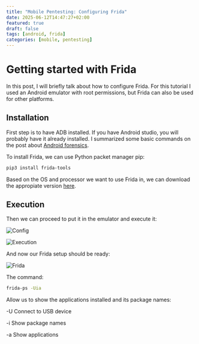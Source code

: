 ```yaml
---
title: "Mobile Pentesting: Configuring Frida"
date: 2025-06-12T14:47:27+02:00
featured: true
draft: false
tags: [android, frida]
categories: [mobile, pentesting]
---
```


# Getting started with Frida 

In this post, I will briefly talk about how to configure Frida. For this tutorial I used an Android emulator with root permissions, but Frida can also be used for other platforms. 

## **Installation**


First step is to have ADB installed. If you have Android studio, you will probably have it already installed. I summarized some basic commands on the post about [Android forensics](https://jackleila.github.io/programming/public/post/android-forensics-tools/).

To install Frida, we can use Python packet manager pip:


```bash
pip3 install frida-tools
```


Based on the OS and processor we want to use Frida in, we can download the appropiate version [here](https://github.com/frida/frida/releases).


## **Execution**

Then we can proceed to put it in the emulator and execute it:

![Config](https://jackleila.github.io/programming/images/frida_config.png)

![Execution](https://jackleila.github.io/programming/images/frida_exec.png)

And now our Frida setup should be ready:

![Frida](https://jackleila.github.io/programming/images/frida_ps.png)

The command: 

```bash
frida-ps -Uia
```
Allow us to show the applications installed and its package names:

-U	Connect to USB device 

-i	Show package names

-a	Show applications


